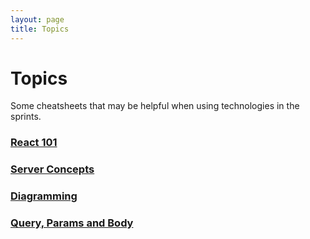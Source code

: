```yaml
---
layout: page
title: Topics
---
```


# Topics

Some cheatsheets that may be helpful when using technologies in the sprints.

### [React 101](/react.md)

### [Server Concepts](/server-concepts.md)

### [Diagramming](/diagramming.md)

### [Query, Params and Body](/query-params-body.md)
